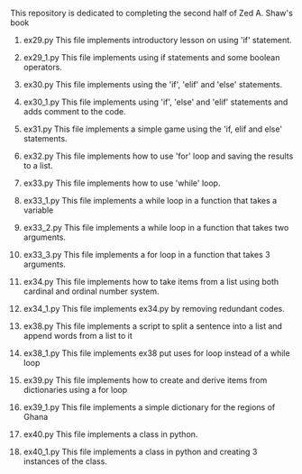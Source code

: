 This repository is dedicated to completing the second half of Zed A. Shaw's book

1. ex29.py
This file implements introductory lesson on using 'if' statement.

2. ex29_1.py
This file implements using if statements and some boolean operators.

3. ex30.py
This file implements using the 'if', 'elif' and 'else' statements.

4. ex30_1.py
This file implements using 'if', 'else' and 'elif' statements and adds comment to the code.

5. ex31.py
This file implements a simple game using the 'if, elif and else' statements.

6. ex32.py
This file implements how to use 'for' loop and saving the results to a list.

7. ex33.py
This file implements how to use 'while' loop.

8. ex33_1.py
This file implements a while loop in a function that takes a variable

9. ex33_2.py
This file implements a while loop in a function that takes two arguments.

10. ex33_3.py
This file implements a for loop in a function that takes 3 arguments.

11. ex34.py
This file implements how to take items from a list using both cardinal and ordinal number system.

12. ex34_1.py
This file implements ex34.py by removing redundant codes.

13. ex38.py
This file implements a script to split a sentence into a list and append words from a list to it

14. ex38_1.py
This file implements ex38 put uses for loop instead of a while loop

15. ex39.py
This file implements how to create and derive items from dictionaries using a for loop

16. ex39_1.py
This file implements a simple dictionary for the regions of Ghana

17. ex40.py
This file implements a class in python.

18. ex40_1.py
This file implements a class in python and creating 3 instances of the class.


